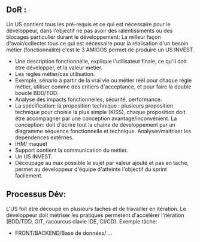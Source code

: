 ## DoR : 
Un US contient tous les pré-requis et ce qui est nécessaire pour le développeur, dans l'objectif ne pas avoir des ralentissments ou des blocages particulier durant le développement:
La milleur façon d'avoir/collecter tous ce qui est nécessaire pour la réalisation d'un besoin métier (fonctionnalité) c'est le 3 AMIGOS permet de produire un US INVEST.


- Une description fonctionnelle, explique l'utilisateut finale, ce qu'il doit étre développer, et la valeur métier.
- Les régles métier/cas utilisation.
- Exemple, sénario à partir de la vrai vie ou métier réél pour chaque régle métier, utiliser comme des critiers d'acceptance, et pour faire la double boucle BDD/TDD.
- Analyse des impacts fonctionnelles, sécurité, performance.
- La spécification:  la proposition technique : plusieurs proposition technique pour choisie la plus simple (KISS), chaque proposition doit étre accompagner par une conception avantage/inconvénient.
La conception: doit d'écrire tout la chaine de développement par un diagramme séquence fonctionnelle et technique. Analyser/maitriser les dépendences extérnes.
- IHM/ maquet
- Support contient la communication du métier.
- Un US INVEST.
- Découpage au max possible le sujet par valeur ajouté et pas en tache, permet au développeur d'équipe d'atteinte l'objectif du sprint facilement.


## Processus Dév:
L'US foit étre découpé en plusieurs taches et de travailler en itération. Le développeur doit métriser les pratiques permetent d'accélérer l'itération (BDD/TDD, GIT, racourcus clavie IDE, CI/CD).
Exemple tàche: 
- FRONT/BACKEND/Base de données/ ...
 
